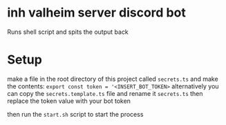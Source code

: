 # inh valheim server discord bot

Runs shell script and spits the output back

# Setup
make a file in the root directory of this project called `secrets.ts` and make the contents:
`export const token = '<INSERT_BOT_TOKEN>`
alternatively you can copy the `secrets.template.ts` file and rename it `secrets.ts` then replace the token value with your bot token

then run the `start.sh` script to start the process
